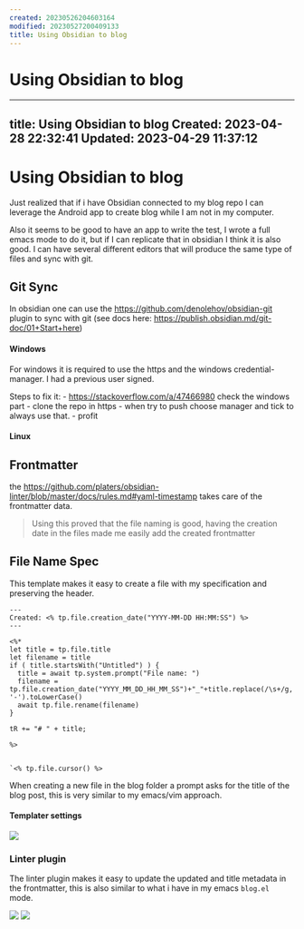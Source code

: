 ```yaml
---
created: 20230526204603164
modified: 20230527200409133
title: Using Obsidian to blog
---
```


# Using Obsidian to blog

---
title: Using Obsidian to blog
Created: 2023-04-28 22:32:41
Updated: 2023-04-29 11:37:12
---

# Using Obsidian to blog

Just realized that if i have Obsidian connected to my blog repo I can leverage the Android app to create blog while I am not in my computer. 

Also it seems to be good to have an app to write the test, I wrote a full emacs mode to do it, but if I can replicate that in obsidian I think it is also good. I can have several different editors that will produce the same type of files and sync with git.

## Git Sync

In obsidian one can use the https://github.com/denolehov/obsidian-git plugin to sync with git (see docs here: https://publish.obsidian.md/git-doc/01+Start+here)

#### Windows
For windows it is required to use the https and the windows credential-manager. I had a previous user signed. 

Steps to fix it:
	- https://stackoverflow.com/a/47466980 check the windows part
	- clone the repo in https
	- when try to push choose manager and tick to always use that.
	- profit

#### Linux

## Frontmatter
the https://github.com/platers/obsidian-linter/blob/master/docs/rules.md#yaml-timestamp takes care of the frontmatter data.

> Using this proved that the file naming is good, having the creation date in the files made me easily add the created frontmatter

## File Name Spec
This template makes it easy to create a file with my specification and preserving the header.

```
---
Created: <% tp.file.creation_date("YYYY-MM-DD HH:MM:SS") %>
---

<%*
let title = tp.file.title
let filename = title
if ( title.startsWith("Untitled") ) {
  title = await tp.system.prompt("File name: ")
  filename = tp.file.creation_date("YYYY_MM_DD_HH_MM_SS")+"_"+title.replace(/\s+/g, '-').toLowerCase()
  await tp.file.rename(filename)
} 

tR += "# " + title;

%>


`<% tp.file.cursor() %>
```

When creating a new file in the blog folder a prompt asks for the title of the blog post, this is very similar to my emacs/vim approach.

#### Templater settings 

![](Pasted%20image%2020230429105252.png)

### Linter plugin
The linter plugin makes it easy to update the updated and title metadata in the frontmatter, this is also similar to what i have in my emacs `blog.el` mode.


![](Pasted%20image%2020230429105352.png)
![](Pasted%20image%2020230429105410.png)